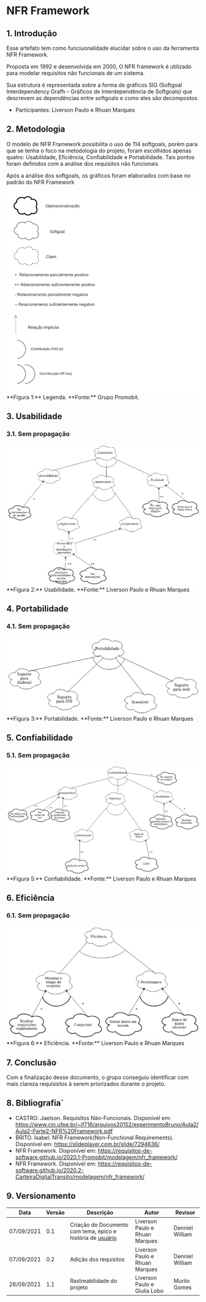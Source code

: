 # NFR Framework

## 1. Introdução

<p>Esse artefato tem como funciuonalidade elucidar sobre o uso da ferramenta NFR Framework.</p>
<p>Proposta em 1992 e desenvolvida em 2000, O NFR framework é utilizado para modelar requisitos não funcionais de um sistema.</p>
<p> Sua estrutura é representada sobre a forma de gráficos SIG (Softgoal Interdependency Grafh – Gráficos de Interdependência de Softgoals) que descrevem as dependências entre softgoals e como eles são decompostos.</p>

* Participantes: Liverson Paulo e Rhuan Marques

## 2. Metodologia

<p>O modelo de NFR Framework possibilita o uso de 114 softgoals, porém para que se tenha o foco na metodologia do projeto, foram escolhidos apenas quatro: Usabilidade, Eficiência, Confiabilidade e Portabilidade. Tais pontos foram definidos com a análise dos requisitos não funcionais</p>

<p>Após a análise dos softgoals, os gráficos foram elaborados com base no padrão do NFR Framework</p>

<img src="../../assets/legenda_nfr.png">
**Figura 1:** Legenda. **Fonte:** Grupo Promobit.

## 3. Usabilidade
### 3.1. Sem propagação
<img src="../../assets/Usabilidade.png">
**Figura 2:** Usabilidade. **Fonte:** Liverson Paulo e Rhuan Marques

## 4. Portabilidade
### 4.1. Sem propagação
<img src="../../assets/Portabilidade.png">
**Figura 3:** Portabilidade. **Fonte:** Liverson Paulo e Rhuan Marques

## 5. Confiabilidade
### 5.1. Sem propagação
<img src="../../assets/Confiabilidade.png">
**Figura 5:** Confiabilidade. **Fonte:** Liverson Paulo e Rhuan Marques

## 6. Eficiência
### 6.1. Sem propagação
<img src="../../assets/eficiencia.png">
**Figura 6:** Eficiência. **Fonte:** Liverson Paulo e Rhuan Marques

## 7. Conclusão

<p> Com a finalização desse documento, o grupo conseguiu identificar com mais clareza requisistos à serem priorizados durante o projeto.</p>


## 8. Bibliografia`

* CASTRO. Jaelson. Requisitos Não-Funcionais. Disponível em: https://www.cin.ufpe.br/~if716/arquivos20152/experimentoBruno/Aula2/Aula2-Parte2-NFR%20Framework.pdf
* BRITO. Isabel. NFR Framework(Non-Functional Requirements). Disponível em: https://slideplayer.com.br/slide/7294636/
* NFR Framework. Disponível em: https://requisitos-de-software.github.io/2020.1-Promobit/modelagem/nfr_framework/
* NFR Framework. Disponível em: https://requisitos-de-software.github.io/2020.2-CarteiraDigitalTransito/modelagem/nfr_framework/  

## 9. Versionamento

| Data       | Versão | Descrição            |         Autor           | Revisor |
|------------|-----|-------------------------|-------------------------|---------|
| 07/09/2021 | 0.1 | Criação do Documento com tema, épico e história de <a href="../lexicos#usuario">usuário</a>  | Liverson Paulo e Rhuan Marques | Denniel William |
| 07/09/2021 | 0.2 | Adição dos requisitos | Liverson Paulo e Rhuan Marques | Denniel William |
| 26/09/2021 | 1.1 | Rastreabilidade do projeto  | Liverson Paulo e Giulia Lobo | Murilo Gomes |